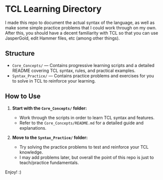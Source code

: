 # TCL Learning Directory

I made this repo to document the actual syntax of the language, as well as make some simple practice problems that I could work through on my own.
After this, you should have a decent familiarity with TCL so that you can use JasperGold, edit Hammer files, etc (among other things).


## Structure

- `Core_Concepts/` — Contains progressive learning scripts and a detailed README covering TCL syntax, rules, and practical examples.
- `Syntax_Practice/` — Contains practice problems and exercises for you to solve in TCL to reinforce your learning.

## How to Use

1. **Start with the `Core_Concepts/` folder:**
   - Work through the scripts in order to learn TCL syntax and features.
   - Refer to the `Core_Concepts/README.md` for a detailed guide and explanations.

2. **Move to the `Syntax_Practice/` folder:**
   - Try solving the practice problems to test and reinforce your TCL knowledge.
   - I may add problems later, but overall the point of this repo is just to teach/practice fundamentals.

Enjoy! :) 